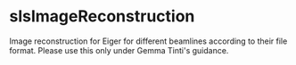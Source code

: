 # slsImageReconstruction
Image reconstruction for Eiger for different beamlines according to their file format.
Please use this only under Gemma Tinti's guidance.
